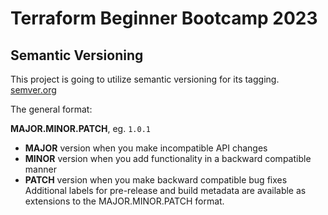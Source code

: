 # Terraform Beginner Bootcamp 2023

## Semantic Versioning


This project  is going to utilize semantic versioning for its tagging.
[semver.org](https://semver.org/)


The general format:


**MAJOR.MINOR.PATCH**,  eg. `1.0.1`

- **MAJOR** version when you make incompatible API changes
- **MINOR** version when you add functionality in a backward compatible manner
- **PATCH** version when you make backward compatible bug fixes
Additional labels for pre-release and build metadata are available as extensions to the MAJOR.MINOR.PATCH format.